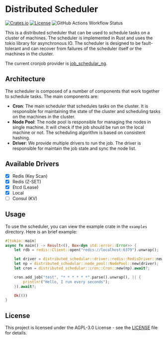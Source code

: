 # Distributed Scheduler

[![Crates.io](https://img.shields.io/crates/v/distributed-scheduler.svg)](https://crates.io/crates/distributed-scheduler)
[![License](https://img.shields.io/github/license/AH-dark/distributed-scheduler)](LICENSE)
![GitHub Actions Workflow Status](https://img.shields.io/github/actions/workflow/status/AH-dark/distributed-scheduler/.github%2Fworkflows%2Frust.yml)

This is a distributed scheduler that can be used to schedule tasks on a cluster of machines. The scheduler is
implemented in Rust and uses the tokio library for asynchronous IO. The scheduler is designed to be fault-tolerant
and can recover from failures of the scheduler itself or the machines in the cluster.

The current cronjob provider is [job_schedular_ng](https://github.com/BlackDex/job_scheduler).

## Architecture

The scheduler is composed of a number of components that work together to schedule tasks. The main components are:

- **Cron**: The main scheduler that schedules tasks on the cluster. It is responsible for maintaining the state of the
  cluster and scheduling tasks on the machines in the cluster.
- **Node Pool**: The node pool is responsible for managing the nodes in single machine. It will check if the job should
  be run on the local machine or not. The scheduling algorithm is based on consistent hashing.
- **Driver**: We provide multiple drivers to run the job. The driver is responsible for maintain the job state and sync
  the node list.

## Available Drivers

- [x] Redis (Key Scan)
- [x] Redis (Z-SET)
- [x] Etcd (Lease)
- [x] Local
- [ ] Consul (KV)

## Usage

To use the scheduler, you can view the example crate in the `examples` directory. Here is an brief example:

```rust
#[tokio::main]
async fn main() -> Result<(), Box<dyn std::error::Error>> {
    let rdb = redis::Client::open("redis://localhost:6379").unwrap();

    let driver = distributed_schedular::driver::redis::RedisDriver::new(rdb).await?;
    let np = distributed_schedular::node_pool::NodePool::new(driver);
    let cron = distributed_schedular::cron::Cron::new(np).await?;

    cron.add_job("test", "* * * * * *".parse().unwrap(), || {
        println!("Hello, I run every seconds");
    }).await?;

    Ok(())
}
```

## License

This project is licensed under the AGPL-3.0 License - see the [LICENSE](LICENSE) file for details.
